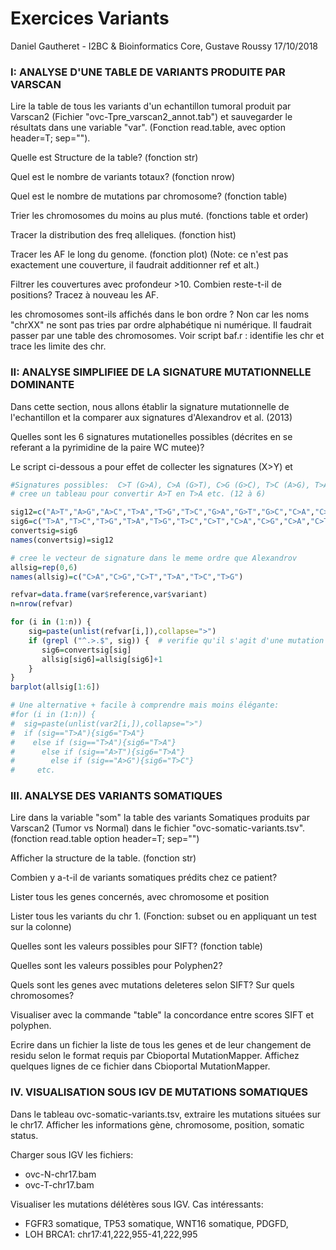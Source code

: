 Exercices Variants
================
Daniel Gautheret - I2BC & Bioinformatics Core, Gustave Roussy
17/10/2018

### I: ANALYSE D'UNE TABLE DE VARIANTS PRODUITE PAR VARSCAN

Lire la table de tous les variants d'un echantillon tumoral produit par Varscan2 (Fichier "ovc-Tpre\_varscan2\_annot.tab") et sauvegarder le résultats dans une variable "var". (Fonction read.table, avec option header=T; sep="").

Quelle est Structure de la table? (fonction str)

Quel est le nombre de variants totaux? (fonction nrow)

Quel est le nombre de mutations par chromosome? (fonction table)

Trier les chromosomes du moins au plus muté. (fonctions table et order)

Tracer la distribution des freq alleliques. (fonction hist)

Tracer les AF le long du genome. (fonction plot) (Note: ce n'est pas exactement une couverture, il faudrait additionner ref et alt.)

Filtrer les couvertures avec profondeur &gt;10. Combien reste-t-il de positions? Tracez à nouveau les AF.

les chromosomes sont-ils affichés dans le bon ordre ? Non car les noms "chrXX" ne sont pas tries par ordre alphabétique ni numérique. Il faudrait passer par une table des chromosomes. Voir script baf.r : identifie les chr et trace les limite des chr.

### II: ANALYSE SIMPLIFIEE DE LA SIGNATURE MUTATIONNELLE DOMINANTE

Dans cette section, nous allons établir la signature mutationnelle de l'echantillon et la comparer aux signatures d'Alexandrov et al. (2013)

Quelles sont les 6 signatures mutationelles possibles (décrites en se referant a la pyrimidine de la paire WC mutee)?

Le script ci-dessous a pour effet de collecter les signatures (X&gt;Y) et

``` r
#Signatures possibles:  C>T (G>A), C>A (G>T), C>G (G>C), T>C (A>G), T>A (A>T), T>G (A>C)
# cree un tableau pour convertir A>T en T>A etc. (12 à 6)

sig12=c("A>T","A>G","A>C","T>A","T>G","T>C","G>A","G>T","G>C","C>A","C>T","C>G")
sig6=c("T>A","T>C","T>G","T>A","T>G","T>C","C>T","C>A","C>G","C>A","C>T","C>G")
convertsig=sig6
names(convertsig)=sig12

# cree le vecteur de signature dans le meme ordre que Alexandrov
allsig=rep(0,6)
names(allsig)=c("C>A","C>G","C>T","T>A","T>C","T>G")

refvar=data.frame(var$reference,var$variant)
n=nrow(refvar)

for (i in (1:n)) {
    sig=paste(unlist(refvar[i,]),collapse=">") 
    if (grepl ("^.>.$", sig)) {  # verifie qu'il s'agit d'une mutation "1>1"
       sig6=convertsig[sig]
       allsig[sig6]=allsig[sig6]+1
    }
}
barplot(allsig[1:6]) 

# Une alternative + facile à comprendre mais moins élégante:
#for (i in (1:n)) {
#  sig=paste(unlist(var2[i,]),collapse=">") 
#  if (sig=="T>A"){sig6="T>A"}
#    else if (sig=="T>A"){sig6="T>A"}
#      else if (sig=="A>T"){sig6="T>A"}
#        else if (sig=="A>G"){sig6="T>C"}
#     etc.  
```

### III. ANALYSE DES VARIANTS SOMATIQUES

Lire dans la variable "som" la table des variants Somatiques produits par Varscan2 (Tumor vs Normal) dans le fichier "ovc-somatic-variants.tsv". (fonction read.table option header=T; sep="")

Afficher la structure de la table. (fonction str)

Combien y a-t-il de variants somatiques prédits chez ce patient?

Lister tous les genes concernés, avec chromosome et position

Lister tous les variants du chr 1. (Fonction: subset ou en appliquant un test sur la colonne)

Quelles sont les valeurs possibles pour SIFT? (fonction table)

Quelles sont les valeurs possibles pour Polyphen2?

Quels sont les genes avec mutations deleteres selon SIFT? Sur quels chromosomes?

Visualiser avec la commande "table" la concordance entre scores SIFT et polyphen.

Ecrire dans un fichier la liste de tous les genes et de leur changement de residu selon le format requis par Cbioportal MutationMapper. Affichez quelques lignes de ce fichier dans Cbioportal MutationMapper.

### IV. VISUALISATION SOUS IGV DE MUTATIONS SOMATIQUES

Dans le tableau ovc-somatic-variants.tsv, extraire les mutations situées sur le chr17. Afficher les informations gène, chromosome, position, somatic status.

Charger sous IGV les fichiers:

-   ovc-N-chr17.bam
-   ovc-T-chr17.bam

Visualiser les mutations délétères sous IGV. Cas intéressants:

-   FGFR3 somatique, TP53 somatique, WNT16 somatique, PDGFD,
-   LOH BRCA1: chr17:41,222,955-41,222,995
